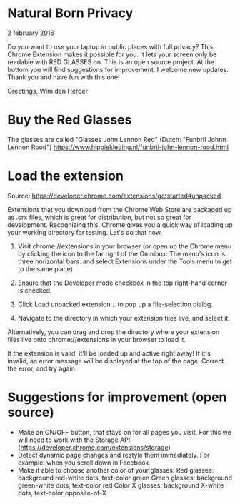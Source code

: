 # Natural Born Privacy
2 february 2016

Do you want to use your laptop in public places with full privacy?
This Chrome Extension makes it possible for you. It lets your screen only be readable with RED GLASSES on. 
This is an open source project. At the bottom you will find suggestions for improvement. I welcome new updates. Thank you and have fun with this one! 

Greetings,
Wim den Herder

# Buy the Red Glasses

The glasses are called "Glasses John Lennon Red" (Dutch: "Funbril Johnn Lennon Rood")
https://www.hippiekleding.nl/funbril-john-lennon-rood.html

# Load the extension
Source: https://developer.chrome.com/extensions/getstarted#unpacked

Extensions that you download from the Chrome Web Store are packaged up as .crx files, which is great for distribution, but not so great for development. Recognizing this, Chrome gives you a quick way of loading up your working directory for testing. Let's do that now.

1. Visit chrome://extensions in your browser (or open up the Chrome menu by clicking the icon to the far right of the Omnibox:  The menu's icon is three horizontal bars. and select Extensions under the Tools menu to get to the same place).

2. Ensure that the Developer mode checkbox in the top right-hand corner is checked.

3. Click Load unpacked extension… to pop up a file-selection dialog.

4. Navigate to the directory in which your extension files live, and select it.

Alternatively, you can drag and drop the directory where your extension files live onto chrome://extensions in your browser to load it.

If the extension is valid, it'll be loaded up and active right away! If it's invalid, an error message will be displayed at the top of the page. Correct the error, and try again.

# Suggestions for improvement (open source)

- Make an ON/OFF button, that stays on for all pages you visit. For this we will need to work with the Storage API (https://developer.chrome.com/extensions/storage)
- Detect dynamic page changes and restyle them immediately. For example: when you scroll down in Facebook.
- Make it able to choose another color of your glasses:
Red glasses: background red-white dots, text-color green
Green glasses: background green-white dots, text-color red
Color X glasses: background X-white dots, text-color opposite-of-X
